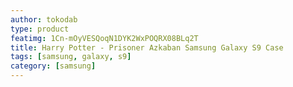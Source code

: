 ```yaml
---
author: tokodab
type: product
featimg: 1Cn-mOyVESQoqN1DYK2WxPOQRX08BLq2T
title: Harry Potter - Prisoner Azkaban Samsung Galaxy S9 Case
tags: [samsung, galaxy, s9]
category: [samsung]
---
```

